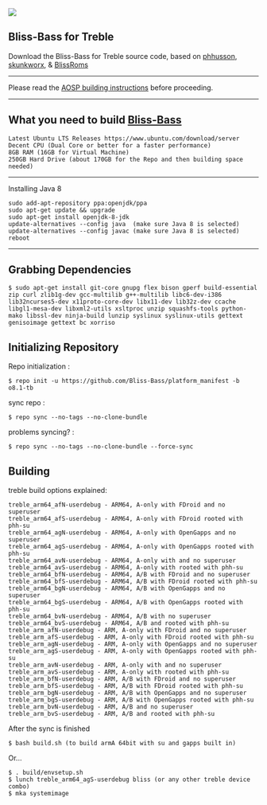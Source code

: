 <img src="https://i.imgur.com/7V995n7.png">

Bliss-Bass for Treble
-----------------------
Download the Bliss-Bass for Treble source code, based on [phhusson](https://github.com/phhusson/treble_manifest), [skunkworx](https://github.com/skunkworkx/platform_manifest), & [BlissRoms](https://github.com/BlissRoms/platform_manifest)

---------------------------------------------------

Please read the [AOSP building instructions](http://source.android.com/source/index.html) before proceeding.

-----------------------
What you need to build [Bliss-Bass](ssh://git@git.floydco.net:Bliss-Bass/platform_manifest)
-----------------------

    Latest Ubuntu LTS Releases https://www.ubuntu.com/download/server
    Decent CPU (Dual Core or better for a faster performance)
    8GB RAM (16GB for Virtual Machine)
    250GB Hard Drive (about 170GB for the Repo and then building space needed)
  
-----------------------

Installing Java 8

    sudo add-apt-repository ppa:openjdk/ppa
    sudo apt-get update && upgrade
    sudo apt-get install openjdk-8-jdk
    update-alternatives --config java  (make sure Java 8 is selected)
    update-alternatives --config javac (make sure Java 8 is selected)
    reboot
    
-----------------------

Grabbing Dependencies
-----------------------

    $ sudo apt-get install git-core gnupg flex bison gperf build-essential zip curl zlib1g-dev gcc-multilib g++-multilib libc6-dev-i386  lib32ncurses5-dev x11proto-core-dev libx11-dev lib32z-dev ccache libgl1-mesa-dev libxml2-utils xsltproc unzip squashfs-tools python-mako libssl-dev ninja-build lunzip syslinux syslinux-utils gettext genisoimage gettext bc xorriso

Initializing Repository
-----------------------

Repo initialization :

    $ repo init -u https://github.com/Bliss-Bass/platform_manifest -b o8.1-tb

sync repo :

    $ repo sync --no-tags --no-clone-bundle
    
problems syncing? :

    $ repo sync --no-tags --no-clone-bundle --force-sync

Building
--------
treble build options explained:

    treble_arm64_afN-userdebug - ARM64, A-only with FDroid and no superuser
    treble_arm64_afS-userdebug - ARM64, A-only with FDroid rooted with phh-su
    treble_arm64_agN-userdebug - ARM64, A-only with OpenGapps and no superuser
    treble_arm64_agS-userdebug - ARM64, A-only with OpenGapps rooted with phh-su
    treble_arm64_avN-userdebug - ARM64, A-only with and no superuser
    treble_arm64_avS-userdebug - ARM64, A-only with rooted with phh-su
    treble_arm64_bfN-userdebug - ARM64, A/B with FDroid and no superuser
    treble_arm64_bfS-userdebug - ARM64, A/B with FDroid rooted with phh-su
    treble_arm64_bgN-userdebug - ARM64, A/B with OpenGapps and no superuser
    treble_arm64_bgS-userdebug - ARM64, A/B with OpenGapps rooted with phh-su
    treble_arm64_bvN-userdebug - ARM64, A/B with no superuser
    treble_arm64_bvS-userdebug - ARM64, A/B and rooted with phh-su
    treble_arm_afN-userdebug - ARM, A-only with FDroid and no superuser
    treble_arm_afS-userdebug - ARM, A-only with FDroid rooted with phh-su
    treble_arm_agN-userdebug - ARM, A-only with OpenGapps and no superuser
    treble_arm_agS-userdebug - ARM, A-only with OpenGapps rooted with phh-su
    treble_arm_avN-userdebug - ARM, A-only with and no superuser
    treble_arm_avS-userdebug - ARM, A-only with rooted with phh-su
    treble_arm_bfN-userdebug - ARM, A/B with FDroid and no superuser
    treble_arm_bfS-userdebug - ARM, A/B with FDroid rooted with phh-su
    treble_arm_bgN-userdebug - ARM, A/B with OpenGapps and no superuser
    treble_arm_bgS-userdebug - ARM, A/B with OpenGapps rooted with phh-su
    treble_arm_bvN-userdebug - ARM, A/B and no superuser
    treble_arm_bvS-userdebug - ARM, A/B and rooted with phh-su

After the sync is finished

    $ bash build.sh (to build armA 64bit with su and gapps built in)

Or...

    $ . build/envsetup.sh
    $ lunch treble_arm64_agS-userdebug bliss (or any other treble device combo)
    $ mka systemimage
